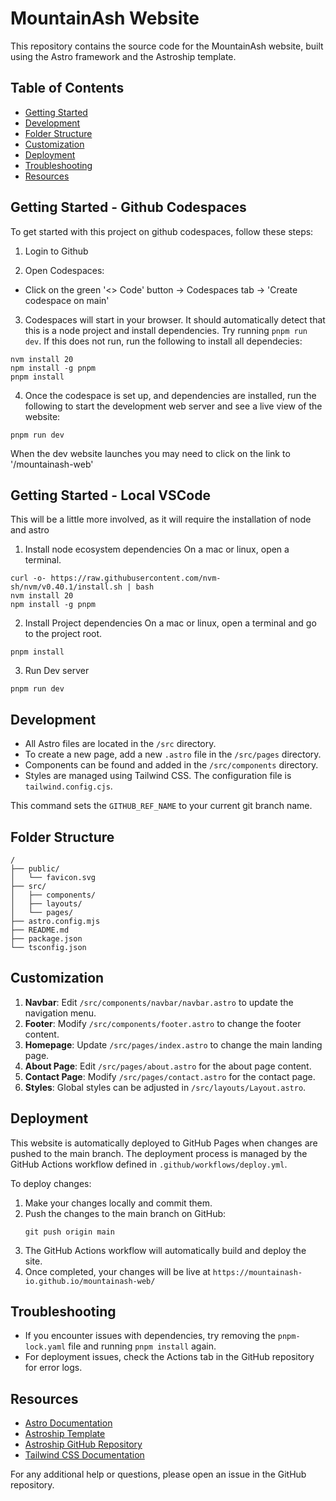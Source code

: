 # MountainAsh Website

This repository contains the source code for the MountainAsh website, built using the Astro framework and the Astroship template.

## Table of Contents

- [Getting Started](#getting-started)
- [Development](#development)
- [Folder Structure](#folder-structure)
- [Customization](#customization)
- [Deployment](#deployment)
- [Troubleshooting](#troubleshooting)
- [Resources](#resources)

## Getting Started - Github Codespaces

To get started with this project on github codespaces, follow these steps:
1. Login to Github

2. Open Codespaces:
- Click on the green '<> Code' button -> Codespaces tab -> 'Create codespace on main'

3. Codespaces will start in your browser.
It should automatically detect that this is a node project and install dependencies.
Try running `pnpm run dev`. If this does not run, run the following to install all dependecies:
```
nvm install 20
npm install -g pnpm
pnpm install
```

4. Once the codespace is set up, and dependencies are installed, run the following to start the development web server and see a live view of the website:
```
pnpm run dev
```

When the dev website launches you may need to click on the link to '/mountainash-web'

## Getting Started - Local VSCode

This will be a little more involved, as it will require the installation of node and astro

1. Install node ecosystem dependencies
On a mac or linux, open a terminal.

```
curl -o- https://raw.githubusercontent.com/nvm-sh/nvm/v0.40.1/install.sh | bash
nvm install 20
npm install -g pnpm
```

2. Install Project dependencies
On a mac or linux, open a terminal and go to the project root.
```
pnpm install
```

3. Run Dev server
```
pnpm run dev
```

## Development

- All Astro files are located in the `/src` directory.
- To create a new page, add a new `.astro` file in the `/src/pages` directory.
- Components can be found and added in the `/src/components` directory.
- Styles are managed using Tailwind CSS. The configuration file is `tailwind.config.cjs`.


This command sets the `GITHUB_REF_NAME` to your current git branch name.

## Folder Structure

```
/
├── public/
│   └── favicon.svg
├── src/
│   ├── components/
│   ├── layouts/
│   └── pages/
├── astro.config.mjs
├── README.md
├── package.json
└── tsconfig.json
```

## Customization

1. **Navbar**: Edit `/src/components/navbar/navbar.astro` to update the navigation menu.
2. **Footer**: Modify `/src/components/footer.astro` to change the footer content.
3. **Homepage**: Update `/src/pages/index.astro` to change the main landing page.
4. **About Page**: Edit `/src/pages/about.astro` for the about page content.
5. **Contact Page**: Modify `/src/pages/contact.astro` for the contact page.
6. **Styles**: Global styles can be adjusted in `/src/layouts/Layout.astro`.

## Deployment

This website is automatically deployed to GitHub Pages when changes are pushed to the main branch. The deployment process is managed by the GitHub Actions workflow defined in `.github/workflows/deploy.yml`.

To deploy changes:

1. Make your changes locally and commit them.
2. Push the changes to the main branch on GitHub:
   ```
   git push origin main
   ```
3. The GitHub Actions workflow will automatically build and deploy the site.
4. Once completed, your changes will be live at `https://mountainash-io.github.io/mountainash-web/`

## Troubleshooting

- If you encounter issues with dependencies, try removing the `pnpm-lock.yaml` file and running `pnpm install` again.
- For deployment issues, check the Actions tab in the GitHub repository for error logs.

## Resources

- [Astro Documentation](https://docs.astro.build/en/getting-started/)
- [Astroship Template](https://astroship.web3templates.com/)
- [Astroship GitHub Repository](https://github.com/surjithctly/astroship)
- [Tailwind CSS Documentation](https://tailwindcss.com/docs)

For any additional help or questions, please open an issue in the GitHub repository.
